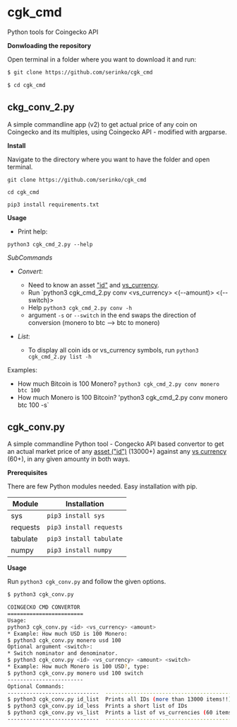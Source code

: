 # cgk_cmd
Python tools for Coingecko API

**Donwloading the repository**

Open terminal in a folder where you want to download it and run:

```bash
$ git clone https://github.com/serinko/cgk_cmd

$ cd cgk_cmd
```

## ckg_conv_2.py
A simple commandline app (v2) to get actual price of any coin on Coingecko and its multiples, using Coingecko API - modified with argparse.

**Install**

Navigate to the directory where you want to have the folder and open terminal.

`git clone https://github.com/serinko/cgk_cmd`

`cd cgk_cmd`

`pip3 install requirements.txt`

**Usage**

* Print help:

`python3 cgk_cmd_2.py --help`

*SubCommands*

* *Convert*:
    - Need to know an asset ["id"](https://api.coingecko.com/api/v3/coins/list) and [vs_currency](https://api.coingecko.com/api/v3/simple/supported_vs_currencies).
    - Run `python3 cgk_cmd_2.py conv <id> <vs_currency> <(--amount)> <(--switch)>
    - Help `python3 cgk_cmd_2.py conv -h`
    - argument `-s` or `--switch` in the end swaps the direction of conversion (monero to btc --> btc to monero)

* *List*:
    - To display all coin ids or vs_currency symbols, run `python3 cgk_cmd_2.py list -h`
    
Examples:

* How much Bitcoin is 100 Monero?
`python3 cgk_cmd_2.py conv monero btc 100`
* How much Monero is 100 Bitcoin?
'python3 cgk_cmd_2.py conv monero btc 100 -s`


## cgk_conv.py
A simple commandline Python tool - Congecko API based convertor to get an actual market price of any [asset ("id")](https://api.coingecko.com/api/v3/coins/list) (13000+) against any [vs currency](https://api.coingecko.com/api/v3/simple/supported_vs_currencies) (60+), in any given amounty in both ways. 

**Prerequisites**

There are few Python modules needed. Easy installation with pip.

| Module | Installation |
| --- | --- |
| sys | `pip3 install sys` |
| requests | `pip3 install requests` |
| tabulate | `pip3 install tabulate` |
| numpy | `pip3 install numpy` |

**Usage**

Run `python3 cgk_conv.py` and follow the given options.

```bash
$ python3 cgk_conv.py        

COINGECKO CMD CONVERTOR
========================
Usage: 
python3 cgk_conv.py <id> <vs_currency> <amount>
* Example: How much USD is 100 Monero:
$ python3 cgk_conv.py monero usd 100
Optional argument <switch>:
* Switch nominator and denominator.
$ python3 cgk_conv.py <id> <vs_currency> <amount> <switch>
* Example: How much Monero is 100 USD?, type:
$ python3 cgk_conv.py monero usd 100 switch
------------------------
Optional Commands:
-----------------------------  -----------------------------------------
$ python3 cgk_conv.py id_list  Prints all IDs (more than 13000 items!!)
$ python3 cgk_conv.py id_less  Prints a short list of IDs
$ python3 cgk_conv.py vs_list  Prints a list of vs_currencies (60 items)
-----------------------------  -----------------------------------------
```
